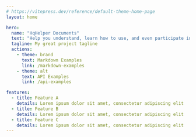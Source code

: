 ```yaml
---
# https://vitepress.dev/reference/default-theme-home-page
layout: home

hero:
  name: "HqHelper Documents"
  text: "Help you understand, learn how to use, and even participate in the development of HqHelper."
  tagline: My great project tagline
  actions:
    - theme: brand
      text: Markdown Examples
      link: /markdown-examples
    - theme: alt
      text: API Examples
      link: /api-examples

features:
  - title: Feature A
    details: Lorem ipsum dolor sit amet, consectetur adipiscing elit
  - title: Feature B
    details: Lorem ipsum dolor sit amet, consectetur adipiscing elit
  - title: Feature C
    details: Lorem ipsum dolor sit amet, consectetur adipiscing elit
---
```


